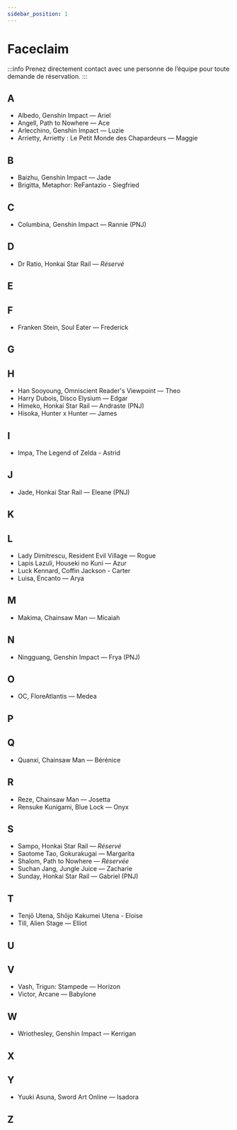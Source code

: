 ```yaml
---
sidebar_position: 1
---
```


# Faceclaim
:::info
Prenez directement contact avec une personne de l’équipe pour toute demande de réservation.
:::

## A

- Albedo, Genshin Impact — Ariel
- Angell, Path to Nowhere — Ace
- Arlecchino, Genshin Impact — Luzie
- Arrietty, Arrietty : Le Petit Monde des Chapardeurs — Maggie

## B

- Baizhu, Genshin Impact — Jade
- Brigitta, Metaphor: ReFantazio - Siegfried

## C

- Columbina, Genshin Impact — Rannie (PNJ)

## D

- Dr Ratio, Honkai Star Rail — *Réservé*

## E

## F

- Franken Stein, Soul Eater — Frederick

## G

## H

- Han Sooyoung, Omniscient Reader's Viewpoint — Theo
- Harry Dubois, Disco Elysium — Edgar
- Himeko, Honkai Star Rail — Andraste (PNJ)
- Hisoka, Hunter x Hunter — James

## I

- Impa, The Legend of Zelda - Astrid

## J

- Jade, Honkai Star Rail — Eleane (PNJ)

## K

## L

- Lady Dimitrescu, Resident Evil Village — Rogue
- Lapis Lazuli, Houseki no Kuni — Azur
- Luck Kennard, Coffin Jackson - Carter
- Luisa, Encanto — Arya

## M

- Makima, Chainsaw Man — Micaiah

## N

- Ningguang, Genshin Impact — Frya (PNJ)

## O

- OC, FloreAtlantis — Medea

## P

## Q

- Quanxi, Chainsaw Man — Bérénice

## R

- Reze, Chainsaw Man — Josetta
- Rensuke Kunigami, Blue Lock — Onyx

## S

- Sampo, Honkai Star Rail — *Réservé*
- Saotome Tao, Gokurakugai — Margarita
- Shalom, Path to Nowhere — *Réservée*
- Suchan Jang, Jungle Juice — Zacharie
- Sunday, Honkai Star Rail — Gabriel (PNJ)

## T

- Tenjō Utena, Shōjo Kakumei Utena - Eloise
- Till, Alien Stage — Elliot

## U

## V

- Vash, Trigun: Stampede — Horizon
- Victor, Arcane — Babylone

## W

- Wriothesley, Genshin Impact — Kerrigan

## X

## Y

- Yuuki Asuna, Sword Art Online — Isadora

## Z